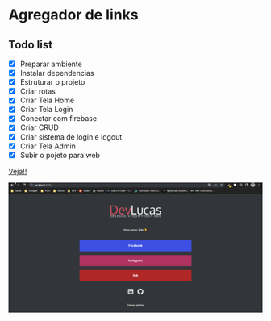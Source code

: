 # Agregador de links

## Todo list

- [x] Preparar ambiente
- [x] Instalar dependencias
- [x] Estruturar o projeto
- [x] Criar rotas
- [x] Criar Tela Home
- [x] Criar Tela Login
- [x] Conectar com firebase
- [x] Criar CRUD
- [x] Criar sistema de login e logout
- [x] Criar Tela Admin
- [x] Subir o pojeto para web

<a href='https://my-dev-links.netlify.app'>Veja!!<a/>

<img src='https://github.com/LukazAlvez/aula-devLink/blob/main/src/assets/1.gif'></img>
